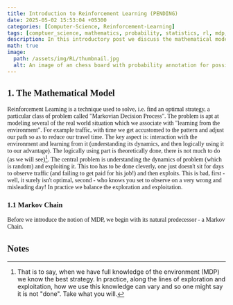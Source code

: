 ```yaml
---
title: Introduction to Reinforcement Learning (PENDING)
date: 2025-05-02 15:53:04 +05300
categories: [Computer-Science, Reinforcement-Learning]
tags: [comptuer_science, mathematics, probability, statistics, rl, mdp, dp]     # TAG names should always be lowercase
description: In this introductory post we discuss the mathematical model of an MDP and some elementary ways to solve it in both offline and online setting.
math: true
image:
  path: /assets/img/RL/thumbnail.jpg
  alt: An image of an chess board with probability annotation for possible moves, given by an RL agent.
---
```


<div class="custom" markdown="1" style="font-family: Verdana">

## 1. The Mathematical Model

Reinforcement Learning is a technique used to solve, i.e. find an optimal strategy, a particular class of problem called "Markovian Decision Process". The problem is apt at modeling several of the real world situation which we associate with "learning from the environment". For example traffic, with time we get accustomed to the pattern and adjust our path so as to reduce our travel time. The key aspect is: interaction with the environment and learning from it (understanding its dynamics, and then logically using it to our advantage). The logically using part is theoretically done, there is not much to do (as we will see)[^1]. The central problem is understanding the dynamics of problem (which is random) and exploiting it. This too has to be done cleverly, one just doesn't sit for days to observe traffic (and failing to get paid for his job!) and then exploits. This is bad, first - well, it surely isn't optimal, second - who knows you set to observe on a very wrong and misleading day! In practice we balance the exploration and exploitation.

### 1.1 Markov Chain

Before we introduce the notion of MDP, we begin with its natural predecessor - a Markov Chain. 

## Notes

[^1]: That is to say, when we have full knowledge of the environment (MDP) we know the best strategy. In practice, along the lines of exploration and exploitation, how we use this knowledge can vary and so one might say it is not "done". Take what you will.

</div>

